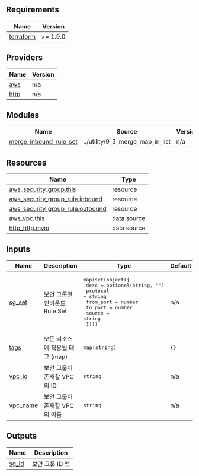 <!-- BEGIN_TF_DOCS -->
## Requirements

| Name | Version |
|------|---------|
| <a name="requirement_terraform"></a> [terraform](#requirement\_terraform) | >= 1.9.0 |

## Providers

| Name | Version |
|------|---------|
| <a name="provider_aws"></a> [aws](#provider\_aws) | n/a |
| <a name="provider_http"></a> [http](#provider\_http) | n/a |

## Modules

| Name | Source | Version |
|------|--------|---------|
| <a name="module_merge_inbound_rule_set"></a> [merge\_inbound\_rule\_set](#module\_merge\_inbound\_rule\_set) | ../utility/9_3_merge_map_in_list | n/a |

## Resources

| Name | Type |
|------|------|
| [aws_security_group.this](https://registry.terraform.io/providers/hashicorp/aws/latest/docs/resources/security_group) | resource |
| [aws_security_group_rule.inbound](https://registry.terraform.io/providers/hashicorp/aws/latest/docs/resources/security_group_rule) | resource |
| [aws_security_group_rule.outbound](https://registry.terraform.io/providers/hashicorp/aws/latest/docs/resources/security_group_rule) | resource |
| [aws_vpc.this](https://registry.terraform.io/providers/hashicorp/aws/latest/docs/data-sources/vpc) | data source |
| [http_http.myip](https://registry.terraform.io/providers/hashicorp/http/latest/docs/data-sources/http) | data source |

## Inputs

| Name | Description | Type | Default | Required |
|------|-------------|------|---------|:--------:|
| <a name="input_sg_set"></a> [sg\_set](#input\_sg\_set) | 보안 그룹별 인바운드 Rule Set | <pre>map(set(object({<br/>    desc      = optional(string, "")<br/>    protocol  = string<br/>    from_port = number<br/>    to_port   = number<br/>    source    = string<br/>  })))</pre> | n/a | yes |
| <a name="input_tags"></a> [tags](#input\_tags) | 모든 리소스에 적용될 태그 (map) | `map(string)` | `{}` | no |
| <a name="input_vpc_id"></a> [vpc\_id](#input\_vpc\_id) | 보안 그룹이 존재할 VPC의 ID | `string` | n/a | yes |
| <a name="input_vpc_name"></a> [vpc\_name](#input\_vpc\_name) | 보안 그룹이 존재할 VPC의 이름 | `string` | n/a | yes |

## Outputs

| Name | Description |
|------|-------------|
| <a name="output_sg_id"></a> [sg\_id](#output\_sg\_id) | 보안 그룹 ID 맵 |
<!-- END_TF_DOCS -->
